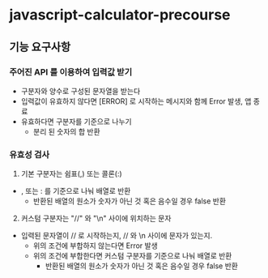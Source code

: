 # javascript-calculator-precourse

## 기능 요구사항

### 주어진 API 를 이용하여 입력값 받기

- 구분자와 양수로 구성된 문자열을 받는다
- 입력값이 유효하지 않다면 [ERROR] 로 시작하는 메시지와 함께 Error 발생, 앱 종료
- 유효하다면 구분자를 기준으로 나누기
  - 분리 된 숫자의 합 반환

### 유효성 검사

1. 기본 구분자는 쉼표(,) 또는 콜론(:)

- , 또는 : 를 기준으로 나눠 배열로 반환
  - 반환된 배열의 원소가 숫자가 아닌 것 혹은 음수일 경우 false 반환

2. 커스텀 구분자는 "//" 와 "\n" 사이에 위치하는 문자

- 입력된 문자열이 // 로 시작하는지, // 와 \n 사이에 문자가 있는지.
  - 위의 조건에 부합하지 않는다면 Error 발생
  - 위의 조건에 부합한다면 커스텀 구분자를 기준으로 나눠 배열로 반환
    - 반환된 배열의 원소가 숫자가 아닌 것 혹은 음수일 경우 false 반환
